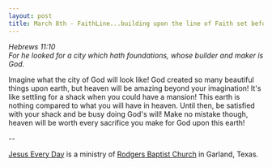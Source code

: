 ```yaml
---
layout: post
title: March 8th - FaithLine...building upon the line of Faith set before
---
```


_Hebrews 11:10  
For he looked for a city which hath foundations, whose builder and
maker is God._

Imagine what the city of God will look like! God created so many
beautiful things upon earth, but heaven will be amazing beyond your
imagination! It's like settling for a shack when you could have a
mansion! This earth is nothing compared to what you will have in
heaven. Until then, be satisfied with your shack and be busy doing
God's will! Make no mistake though, heaven will be worth every
sacrifice you make for God upon this earth!

 --

<a href=http://jesuseveryday.net>Jesus Every Day</a> is a ministry of <a href=http://rodgersbaptist.net>Rodgers Baptist Church</a> in Garland, Texas.
